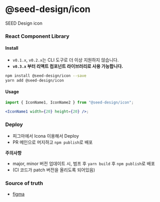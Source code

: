# @seed-design/icon

SEED Design icon

### React Component Library

#### Install

- `v0.1.x`, `v0.2.x`는 CLI 도구로 더 이상 지원하지 않습니다.
- **`v0.3.x` 부터 리액트 컴포넌트 라이브러리로 사용 가능합니다.**

```bash
npm install @seed-design/icon --save
yarn add @seed-design/icon
```

#### Usage

```jsx
import { IconName1, IconName2 } from "@seed-design/icon";

<IconName1 width={20} height={20} />;
```

### Deploy

- 피그마에서 Icona 이용해서 Deploy
- PR 메인으로 머지하고 `npm publish`로 배포

**주의사항**

- major, minor 버전 업데이트 시, 범프 후 `yarn build` 후 `npm publish`로 배포
- (CI 코드가 patch 버전을 올리도록 되어있음)

### Source of truth

- [figma](https://www.figma.com/file/58VvezaS8z1FsIOr9KFHKW/Icon-%26-Graphic?type=design&node-id=17-54&mode=design&t=B1ayBi2xXki0VZft-4)
